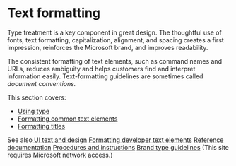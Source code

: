 # Text formatting

Type treatment is a key component in great design. The
thoughtful use of fonts, text formatting, capitalization,
alignment, and spacing creates a first impression, reinforces the
Microsoft brand, and improves readability.

The
consistent formatting of text elements, such as command names and
URLs, reduces ambiguity and helps customers find and
interpret information easily. Text-formatting guidelines
are sometimes called *document conventions.*

This section covers:

  - [Using type](https://worldready.cloudapp.net/Styleguide/Read?id=2700&topicid=36397)
  - [Formatting common text elements](https://worldready.cloudapp.net/Styleguide/Read?id=2700&topicid=36402)
  - [Formatting titles](https://worldready.cloudapp.net/Styleguide/Read?id=2700&topicid=36416)

See also[
](https://worldready.cloudapp.net/Styleguide/Read?id=2700&topicid=28880)[UI text and design](https://worldready.cloudapp.net/Styleguide/Read?id=2700&topicid=28880)
[Formatting developer text elements](https://worldready.cloudapp.net/Styleguide/Read?id=2700&topicid=28975)
[Reference documentation](https://worldready.cloudapp.net/Styleguide/Read?id=2700&topicid=28718)
[Procedures and instructions](https://worldready.cloudapp.net/Styleguide/Read?id=2700&topicid=26471)
[](https://microsoft.sharepoint.com/teams/BrandCentral/Guidelines/Microsoft_Brand_Guidelines_Oct2014.pdf)[Brand type guidelines](https://microsoft.sharepoint.com/teams/BrandCentral/Pages/The-Microsoft-brand-Core-elements-Type.aspx) (This site requires Microsoft network access.)
